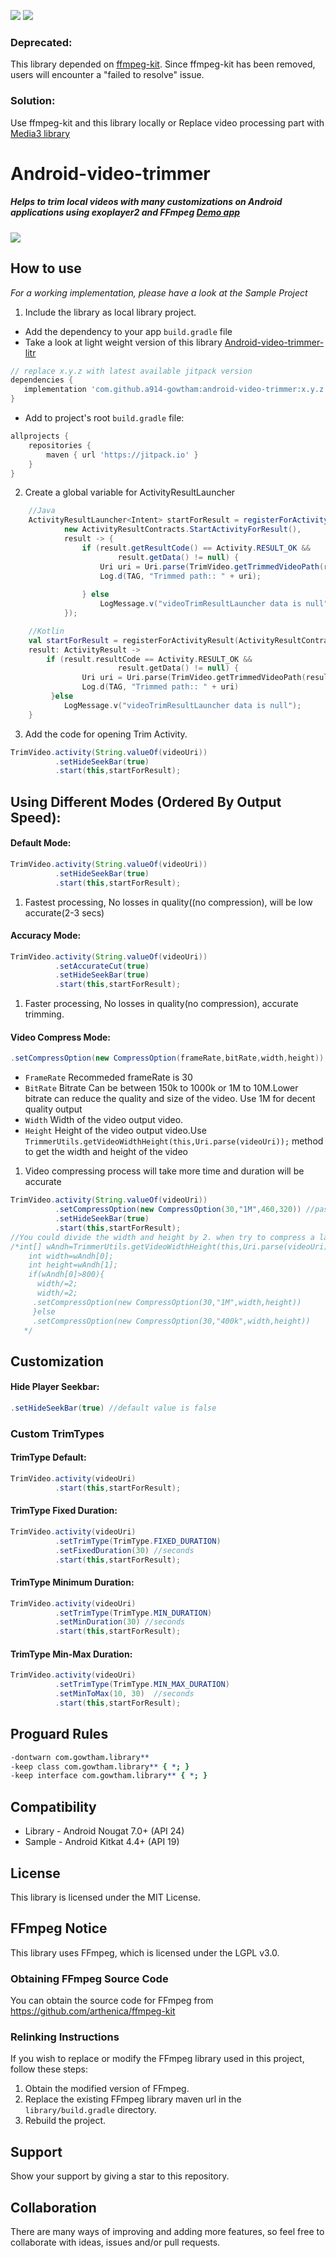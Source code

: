 [![](https://jitpack.io/v/jZAIKO/android-video-trimmer.svg)](https://jitpack.io/#jZAIKO/android-video-trimmer)
[![](https://jitpack.io/v/a914-gowtham/android-video-trimmer.svg)](https://jitpack.io/#a914-gowtham/android-video-trimmer)

### Deprecated:

This library depended on [ffmpeg-kit](https://github.com/arthenica/ffmpeg-kit?tab=readme-ov-file). Since ffmpeg-kit has been removed, users will encounter a "failed to resolve" issue.

### Solution: 

Use ffmpeg-kit and this library locally or Replace video processing part with [Media3 library](https://android-developers.googleblog.com/2025/03/media-processing-performance-jetpack-media3-transformer.html)


# Android-video-trimmer

##### Helps to trim local videos with many customizations on Android applications using exoplayer2 and FFmpeg [Demo app](https://github.com/a914-gowtham/android-video-trimmer/releases/tag/1.7.14) 

![](https://github.com/a914-gowtham/Android-video-trimmer/blob/master/demo.gif)

## How to use
*For a working implementation, please have a look at the Sample Project*

1. Include the library as local library project.

+ Add the dependency to your app `build.gradle` file
+ Take a look at light weight version of this library [Android-video-trimmer-litr](https://github.com/a914-gowtham/android-video-trimmer-litr)
 ```gradle
 // replace x.y.z with latest available jitpack version
 dependencies {
    implementation 'com.github.a914-gowtham:android-video-trimmer:x.y.z'
 }
 ```
 + Add to project's root `build.gradle` file:
```gradle
allprojects {
	repositories {
		maven { url 'https://jitpack.io' }
	}
}
```
2. Create a global variable for ActivityResultLauncher

```java
    //Java
    ActivityResultLauncher<Intent> startForResult = registerForActivityResult(
            new ActivityResultContracts.StartActivityForResult(),
            result -> {
                if (result.getResultCode() == Activity.RESULT_OK &&
                        result.getData() != null) {
                    Uri uri = Uri.parse(TrimVideo.getTrimmedVideoPath(result.getData()));
                    Log.d(TAG, "Trimmed path:: " + uri);
                   
                } else
                    LogMessage.v("videoTrimResultLauncher data is null");
            });
```

```kotlin
    //Kotlin
    val startForResult = registerForActivityResult(ActivityResultContracts.StartActivityForResult()) { 
    result: ActivityResult ->
        if (result.resultCode == Activity.RESULT_OK &&
                        result.getData() != null) {
                Uri uri = Uri.parse(TrimVideo.getTrimmedVideoPath(result.getData()))
                Log.d(TAG, "Trimmed path:: " + uri)
         }else 
          	LogMessage.v("videoTrimResultLauncher data is null");
    }   
```

3. Add the code for opening Trim Activity.
```java
TrimVideo.activity(String.valueOf(videoUri))
          .setHideSeekBar(true)
          .start(this,startForResult);
```



## Using Different Modes (Ordered By Output Speed):

#### Default Mode:
```java
TrimVideo.activity(String.valueOf(videoUri))
          .setHideSeekBar(true)
          .start(this,startForResult);
```
   1. Fastest processing, No losses in quality((no compression), will be low accurate(2-3 secs)

#### Accuracy Mode:
```java
TrimVideo.activity(String.valueOf(videoUri))
          .setAccurateCut(true) 
          .setHideSeekBar(true)
          .start(this,startForResult);
```
   1. Faster processing, No losses in quality(no compression), accurate trimming. 


#### Video Compress Mode:
```java
.setCompressOption(new CompressOption(frameRate,bitRate,width,height))  //pass empty constructor for default compressoption
```
  * `FrameRate` Recommeded frameRate is 30
  * `BitRate`   Bitrate Can be between 150k to 1000k or 1M to 10M.Lower bitrate can reduce the quality and size of the video.
               Use 1M for decent quality output 
  * `Width` Width of the video output video. 
  * `Height` Height of the video output video.Use `TrimmerUtils.getVideoWidthHeight(this,Uri.parse(videoUri));` method to get the width and height of the video
   1. Video compressing process will take more time and duration will be accurate
```java
TrimVideo.activity(String.valueOf(videoUri))
          .setCompressOption(new CompressOption(30,"1M",460,320)) //pass empty constructor for default compress values
          .setHideSeekBar(true)
          .start(this,startForResult);
//You could divide the width and height by 2. when try to compress a large resolution videos ex:Taken from camera
/*int[] wAndh=TrimmerUtils.getVideoWidthHeight(this,Uri.parse(videoUri));
    int width=wAndh[0];
    int height=wAndh[1];
    if(wAndh[0]>800){
      width/=2;
      width/=2;
     .setCompressOption(new CompressOption(30,"1M",width,height))   
     }else
     .setCompressOption(new CompressOption(30,"400k",width,height))   
   */
```

## Customization

#### Hide Player Seekbar:
```java
.setHideSeekBar(true) //default value is false 
```

### Custom TrimTypes

#### TrimType Default:
```java
TrimVideo.activity(videoUri)
          .start(this,startForResult);
```

#### TrimType Fixed Duration:
```java
TrimVideo.activity(videoUri)
          .setTrimType(TrimType.FIXED_DURATION)
          .setFixedDuration(30) //seconds
          .start(this,startForResult);
```

#### TrimType Minimum Duration:
```java
TrimVideo.activity(videoUri)
          .setTrimType(TrimType.MIN_DURATION)
          .setMinDuration(30) //seconds
          .start(this,startForResult);
```

#### TrimType Min-Max Duration:
```java
TrimVideo.activity(videoUri)
          .setTrimType(TrimType.MIN_MAX_DURATION)
          .setMinToMax(10, 30)  //seconds
          .start(this,startForResult);
```

## Proguard Rules
```pro
-dontwarn com.gowtham.library**
-keep class com.gowtham.library** { *; }
-keep interface com.gowtham.library** { *; }
```

## Compatibility
  
  * Library - Android Nougat 7.0+ (API 24)
  * Sample - Android Kitkat 4.4+ (API 19)

## License

This library is licensed under the MIT License.

## FFmpeg Notice

This library uses FFmpeg, which is licensed under the LGPL v3.0. 

### Obtaining FFmpeg Source Code

You can obtain the source code for FFmpeg from https://github.com/arthenica/ffmpeg-kit 

### Relinking Instructions

If you wish to replace or modify the FFmpeg library used in this project, follow these steps:

1. Obtain the modified version of FFmpeg.
2. Replace the existing FFmpeg library maven url in the `library/build.gradle` directory.
3. Rebuild the project.
  
## Support 
Show your support by giving a star to this repository. 
  
## Collaboration
There are many ways of improving and adding more features, so feel free to collaborate with ideas, issues and/or pull requests. 
